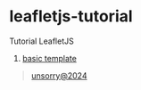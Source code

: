 # leafletjs-tutorial
Tutorial LeafletJS

1. [basic template](tutorial/basic-template.md)

> [unsorry@2024](https://unsorry.net)